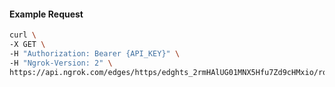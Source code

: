 <!-- Code generated for API Clients. DO NOT EDIT. -->
#### Example Request
```bash
curl \
-X GET \
-H "Authorization: Bearer {API_KEY}" \
-H "Ngrok-Version: 2" \
https://api.ngrok.com/edges/https/edghts_2rmHAlUG01MNX5Hfu7Zd9cHMxio/routes/edghtsrt_2rmHAlzsRQZOEUENM2fErQndTVu/compression
